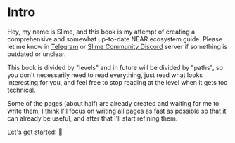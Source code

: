 # Intro
Hey, my name is Slime, and this book is my attempt of creating a
comprehensive and somewhat up-to-date NEAR ecosystem guide. Please
let me know in [Telegram](https://t.me/slimedrgn) or [Slime Community Discord](https://discord.gg/A5Uh4hhauh) server
if something is outdated or unclear.

This book is divided by "levels" and in future will be divided by "paths",
so you don't necessarily need to read everything, just read what looks interesting
for you, and feel free to stop reading at the level when it gets too technical.

Some of the pages (about half) are already created and waiting for me to write them,
I think I'll focus on writing all pages as fast as possible so that it can already be
useful, and after that I'll start refining them.

Let's [get started](lvl1/wallets/main.md)! 🚀
